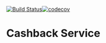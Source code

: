 [![Build Status](https://travis-ci.org/Roman-code37/cashbackService.svg?branch=master)](https://travis-ci.org/Roman-code37/cashbackService)[![codecov](https://codecov.io/gh/Roman-code37/cashbackService/branch/master/graph/badge.svg)](https://codecov.io/gh/Roman-code37/cashbackService)


# Cashback Service